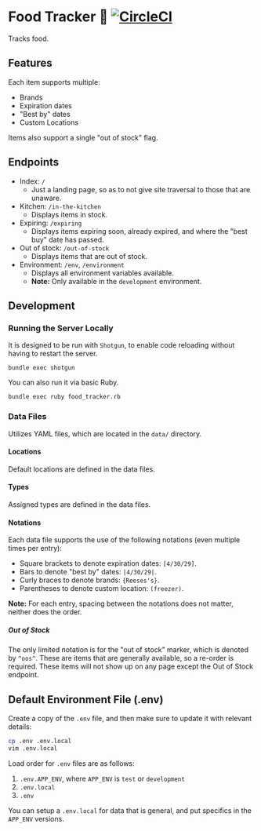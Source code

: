 # Food Tracker :hamburger: [![CircleCI](https://circleci.com/gh/trueheart78/food-tracker.svg?style=shield)](https://circleci.com/gh/trueheart78/food-tracker)

Tracks food.

## Features

Each item supports multiple:

* Brands
* Expiration dates
* "Best by" dates
* Custom Locations

Items also support a single "out of stock" flag.

## Endpoints

* Index: `/`
  * Just a landing page, so as to not give site traversal to those that are unaware.
* Kitchen: `/in-the-kitchen`
  * Displays items in stock.
* Expiring: `/expiring`
  * Displays items expiring soon, already expired, and where the "best buy" date has passed.
* Out of stock: `/out-of-stock`
  * Displays items that are out of stock.
* Environment: `/env`, `/environment`
  * Displays all environment variables available.
  * **Note:** Only available in the `development` environment.

## Development

### Running the Server Locally

It is designed to be run with `Shotgun`, to enable code reloading
without having to restart the server.

```
bundle exec shotgun
```

You can also run it via basic Ruby.

```
bundle exec ruby food_tracker.rb
```

### Data Files

Utilizes YAML files, which are located in the `data/` directory.

#### Locations

Default locations are defined in the data files.

#### Types

Assigned types are defined in the data files.

#### Notations

Each data file supports the use of the following notations (even multiple times per entry):

* Square brackets to denote expiration dates: `[4/30/29]`.
* Bars to denote "best by" dates: `|4/30/29|`.
* Curly braces to denote brands: `{Reeses's}`.
* Parentheses to denote custom location: `(freezer)`.

**Note:** For each entry, spacing between the notations does not matter, neither does the order.

##### Out of Stock

The only limited notation is for the "out of stock" marker, which is denoted by `^oos^`. These are items that are generally available, so a re-order is required. These items will not show up on any page except the Out of Stock endpoint.

## Default Environment File (.env)

Create a copy of the `.env` file, and then make sure to update it with relevant details:

```sh
cp .env .env.local
vim .env.local
```

Load order for `.env` files are as follows:

1. `.env.APP_ENV`, where `APP_ENV` is `test` or `development`
2. `.env.local`
3. `.env`

You can setup a `.env.local` for data that is general, and put specifics in the
`APP_ENV` versions.
